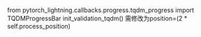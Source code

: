 from pytorch_lightning.callbacks.progress.tqdm_progress import TQDMProgressBar
init_validation_tqdm() 需修改为position=(2 * self.process_position)
